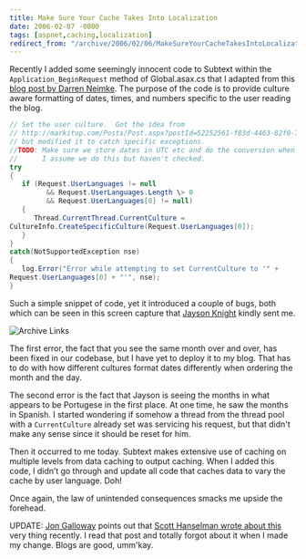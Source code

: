 ```yaml
---
title: Make Sure Your Cache Takes Into Localization
date: 2006-02-07 -0800
tags: [aspnet,caching,localization]
redirect_from: "/archive/2006/02/06/MakeSureYourCacheTakesIntoLocalization.aspx/"
---
```


Recently I added some seemingly innocent code to Subtext within the `Application_BeginRequest` method of Global.asax.cs that I adapted from this [blog post by Darren Neimke](http://markitup.com/Posts/Post.aspx?postId=52252561-f83d-4463-82f0-769fce82fd82 "Displaying dates and times in a local users time zone").
The purpose of the code is to provide culture aware formatting of dates,
times, and numbers specific to the user reading the blog.

```csharp
// Set the user culture.  Got the idea from
// http://markitup.com/Posts/Post.aspx?postId=52252561-f83d-4463-82f0-769fce82fd82
// but modified it to catch specific exceptions.
//TODO: Make sure we store dates in UTC etc and do the conversion when we pull them.
//      I assume we do this but haven't checked.
try
{
   if (Request.UserLanguages != null
         && Request.UserLanguages.Length \> 0
         && Request.UserLanguages[0] != null)
   {
      Thread.CurrentThread.CurrentCulture =
CultureInfo.CreateSpecificCulture(Request.UserLanguages[0]);
   }
}
catch(NotSupportedException nse)
{
   log.Error("Error while attempting to set CurrentCulture to '" +
Request.UserLanguages[0] + "'", nse);
}
```

Such a simple snippet of code, yet it introduced a couple of bugs, both which can be seen in this screen capture that [Jayson Knight](http://jaysonknight.com/blog/ "Jayson Knight's Blog") kindly sent me.

![Archive Links](https://haacked.com/images/AchiveLinksCapture.Jpg)

The first error, the fact that you see the same month over and over, has
been fixed in our codebase, but I have yet to deploy it to my blog. That
has to do with how different cultures format dates differently when
ordering the month and the day.

The second error is the fact that Jayson is seeing the months in what
appears to be Portugese in the first place. At one time, he saw the
months in Spanish. I started wondering if somehow a thread from the
thread pool with a `CurrentCulture` already set was servicing his
request, but that didn't make any sense since it should be reset for
him.

Then it occurred to me today. Subtext makes extensive use of caching on
multiple levels from data caching to output caching. When I added this
code, I didn’t go through and update all code that caches data to vary
the cache by user language. Doh!

Once again, the law of unintended consequences smacks me upside the
forehead.

UPDATE: [Jon
Galloway](http://weblogs.asp.net/jgalloway/ "Jon Galloway's Blog")
points out that [Scott Hanselman wrote about
this](http://www.hanselman.com/blog/CachingInASPNETVaryByParamMayNeedVaryByHeader.aspx "Cache Vary by param")
very thing recently. I read that post and totally forgot about it when I
made my change. Blogs are good, umm'kay.
